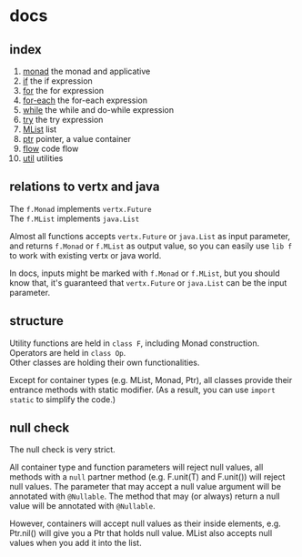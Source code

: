 # docs

## index

1. [monad](monad.md) the monad and applicative
1. [if](if.md) the if expression
1. [for](for.md) the for expression
1. [for-each](for-each.md) the for-each expression
1. [while](while.md) the while and do-while expression
1. [try](try.md) the try expression
1. [MList](MList.md) list
1. [ptr](ptr.md) pointer, a value container
1. [flow](flow.md) code flow
1. [util](util.md) utilities

## relations to vertx and java

The `f.Monad` implements `vertx.Future`  
The `f.MList` implements `java.List`

Almost all functions accepts `vertx.Future` or `java.List` as input parameter, and returns `f.Monad` or `f.MList` as output value, so you can easily use `lib f` to work with existing vertx or java world.

In docs, inputs might be marked with `f.Monad` or `f.MList`, but you should know that, it's guaranteed that `vertx.Future` or `java.List` can be the input parameter.

## structure

Utility functions are held in `class F`, including Monad construction.  
Operators are held in `class Op`.  
Other classes are holding their own functionalities.

Except for container types (e.g. MList, Monad, Ptr), all classes provide their entrance methods with static modifier. (As a result, you can use `import static` to simplify the code.)

## null check

The null check is very strict.

All container type and function parameters will reject null values, all methods with a `null` partner method (e.g. F.unit(T) and F.unit()) will reject null values. The parameter that may accept a null value argument will be annotated with `@Nullable`. The method that may (or always) return a null value will be annotated with `@Nullable`.

However, containers will accept null values as their inside elements, e.g. Ptr.nil() will give you a Ptr that holds null value. MList also accepts null values when you add it into the list.
